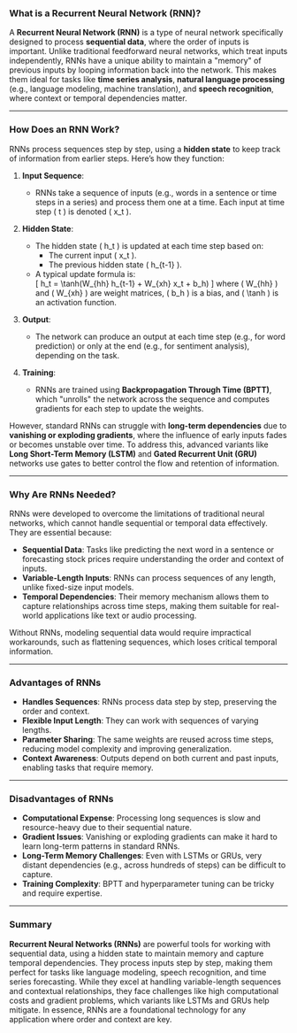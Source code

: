 ### What is a Recurrent Neural Network (RNN)?

A **Recurrent Neural Network (RNN)** is a type of neural network specifically designed to process **sequential data**, where the order of inputs is important. Unlike traditional feedforward neural networks, which treat inputs independently, RNNs have a unique ability to maintain a "memory" of previous inputs by looping information back into the network. This makes them ideal for tasks like **time series analysis**, **natural language processing** (e.g., language modeling, machine translation), and **speech recognition**, where context or temporal dependencies matter.

---

### How Does an RNN Work?

RNNs process sequences step by step, using a **hidden state** to keep track of information from earlier steps. Here’s how they function:

1. **Input Sequence**:  
   - RNNs take a sequence of inputs (e.g., words in a sentence or time steps in a series) and process them one at a time. Each input at time step \( t \) is denoted \( x_t \).

2. **Hidden State**:  
   - The hidden state \( h_t \) is updated at each time step based on:
     - The current input \( x_t \).
     - The previous hidden state \( h_{t-1} \).
   - A typical update formula is:  
     \[
     h_t = \tanh(W_{hh} h_{t-1} + W_{xh} x_t + b_h)
     \]
     where \( W_{hh} \) and \( W_{xh} \) are weight matrices, \( b_h \) is a bias, and \( \tanh \) is an activation function.

3. **Output**:  
   - The network can produce an output at each time step (e.g., for word prediction) or only at the end (e.g., for sentiment analysis), depending on the task.

4. **Training**:  
   - RNNs are trained using **Backpropagation Through Time (BPTT)**, which "unrolls" the network across the sequence and computes gradients for each step to update the weights.

However, standard RNNs can struggle with **long-term dependencies** due to **vanishing or exploding gradients**, where the influence of early inputs fades or becomes unstable over time. To address this, advanced variants like **Long Short-Term Memory (LSTM)** and **Gated Recurrent Unit (GRU)** networks use gates to better control the flow and retention of information.

---

### Why Are RNNs Needed?

RNNs were developed to overcome the limitations of traditional neural networks, which cannot handle sequential or temporal data effectively. They are essential because:

- **Sequential Data**: Tasks like predicting the next word in a sentence or forecasting stock prices require understanding the order and context of inputs.
- **Variable-Length Inputs**: RNNs can process sequences of any length, unlike fixed-size input models.
- **Temporal Dependencies**: Their memory mechanism allows them to capture relationships across time steps, making them suitable for real-world applications like text or audio processing.

Without RNNs, modeling sequential data would require impractical workarounds, such as flattening sequences, which loses critical temporal information.

---

### Advantages of RNNs

- **Handles Sequences**: RNNs process data step by step, preserving the order and context.
- **Flexible Input Length**: They can work with sequences of varying lengths.
- **Parameter Sharing**: The same weights are reused across time steps, reducing model complexity and improving generalization.
- **Context Awareness**: Outputs depend on both current and past inputs, enabling tasks that require memory.

---

### Disadvantages of RNNs

- **Computational Expense**: Processing long sequences is slow and resource-heavy due to their sequential nature.
- **Gradient Issues**: Vanishing or exploding gradients can make it hard to learn long-term patterns in standard RNNs.
- **Long-Term Memory Challenges**: Even with LSTMs or GRUs, very distant dependencies (e.g., across hundreds of steps) can be difficult to capture.
- **Training Complexity**: BPTT and hyperparameter tuning can be tricky and require expertise.

---

### Summary

**Recurrent Neural Networks (RNNs)** are powerful tools for working with sequential data, using a hidden state to maintain memory and capture temporal dependencies. They process inputs step by step, making them perfect for tasks like language modeling, speech recognition, and time series forecasting. While they excel at handling variable-length sequences and contextual relationships, they face challenges like high computational costs and gradient problems, which variants like LSTMs and GRUs help mitigate. In essence, RNNs are a foundational technology for any application where order and context are key.